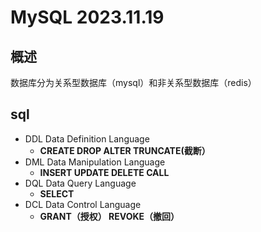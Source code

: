 # MySQL 2023.11.19
## 概述
数据库分为关系型数据库（mysql）和非关系型数据库（redis）
## sql
* DDL Data Definition Language
  * **CREATE DROP ALTER TRUNCATE(截断）**
* DML Data Manipulation Language
  * **INSERT UPDATE DELETE CALL**
* DQL Data Query Language
  * **SELECT**
* DCL Data Control Language 
  * **GRANT（授权） REVOKE（撤回）**

